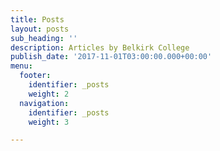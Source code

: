 ```yaml
---
title: Posts
layout: posts
sub_heading: ''
description: Articles by Belkirk College
publish_date: '2017-11-01T03:00:00.000+00:00'
menu:
  footer:
    identifier: _posts
    weight: 2
  navigation:
    identifier: _posts
    weight: 3

---
```

